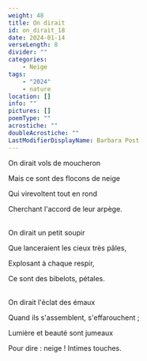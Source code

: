 ```yaml
---
weight: 48
title: On dirait
id: on_dirait_18
date: 2024-01-14
verseLength: 8
divider: ""
categories:
    - Neige
tags:
    - "2024"
    - nature
location: []
info: ""
pictures: []
poemType: ""
acrostiche: ""
doubleAcrostiche: ""
LastModifierDisplayName: Barbara Post
---
```

On dirait vols de moucheron

Mais ce sont des flocons de neige

Qui virevoltent tout en rond

Cherchant l'accord de leur arpège.

 \
On dirait un petit soupir

Que lanceraient les cieux très pâles,

Explosant à chaque respir,

Ce sont des bibelots, pétales.

 \
On dirait l'éclat des émaux

Quand ils s'assemblent, s'effarouchent ;

Lumière et beauté sont jumeaux

Pour dire : neige ! Intimes touches.
